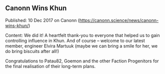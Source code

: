 ## Canonn Wins Khun

Published: 10 Dec 2017 on Canonn (https://canonn.science/news/canonn-wins-khun/)

Content: We did it! A heartfelt thank-you to everyone that helped us to gain controlling influence in Khun. And of course – welcome to our latest member, engineer Elvira Martuuk (maybe we can bring a smile for her, we do bring biscuits after all!)

Congratulations to Patau82, Goemon and the other Faction Progenitors for the final realisation of their long-term plans.